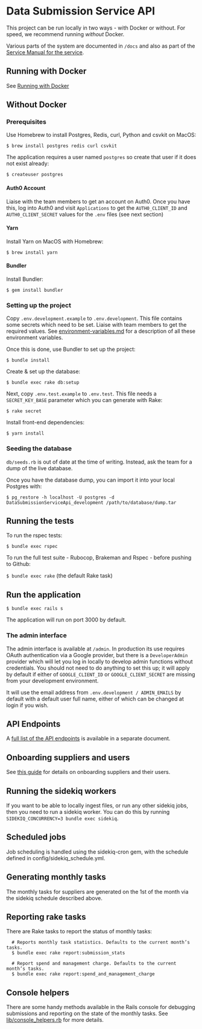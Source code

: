 # Data Submission Service API

This project can be run locally in two ways - with Docker or without. For
speed, we recommend running _without_ Docker.

Various parts of the system are documented in `/docs` and also as part of the
[Service Manual for the service](https://github.com/Crown-Commercial-Service/ReportMI-service-manual).

## Running with Docker

See [Running with Docker](docs/running-with-docker.md)

## Without Docker

### Prerequisites

Use Homebrew to install Postgres, Redis, curl, Python and csvkit on MacOS:

`$ brew install postgres redis curl csvkit`

The application requires a user named `postgres` so create that user if it does not exist already:

`$ createuser postgres`

#### Auth0 Account

Liaise with the team members to get an account on Auth0. Once you have this, log into Auth0 and visit `Applications` to get the `AUTH0_CLIENT_ID` and `AUTH0_CLIENT_SECRET` values for the `.env` files (see next section)

#### Yarn

Install Yarn on MacOS with Homebrew:

`$ brew install yarn`

#### Bundler

Install Bundler:

`$ gem install bundler`

### Setting up the project

Copy `.env.development.example` to `.env.development`. This file contains some
secrets which need to be set. Liaise with team members to get the required
values. See [environment-variables.md](/docs/environment-variables.md) for a
description of all these environment variables.

Once this is done, use Bundler to set up the project:

`$ bundle install`

Create & set up the database:

`$ bundle exec rake db:setup`

Next, copy `.env.test.example` to `.env.test`. This file needs a `SECRET_KEY_BASE` parameter which you can generate with Rake:

`$ rake secret`

Install front-end dependencies:

`$ yarn install`

### Seeding the database

`db/seeds.rb` is out of date at the time of writing. Instead, ask the team for a dump of the live database.

Once you have the database dump, you can import it into your local Postgres with:

`$ pg_restore -h localhost -U postgres -d DataSubmissionServiceApi_development /path/to/database/dump.tar`

## Running the tests

To run the rspec tests:

`$ bundle exec rspec`

To run the full test suite - Rubocop, Brakeman and Rspec - before pushing to Github:

`$ bundle exec rake` (the default Rake task)

## Run the application

`$ bundle exec rails s`

The application will run on port 3000 by default.

### The admin interface

The admin interface is available at `/admin`. In production its use requires
OAuth authentication via a Google provider, but there is a `DeveloperAdmin` provider
which will let you log in locally to develop admin functions without credentials. You
should not need to do anything to set this up; it will apply by default if either of
`GOOGLE_CLIENT_ID` or `GOOGLE_CLIENT_SECRET` are missing from your development environment.

It will use the email address from `.env.development / ADMIN_EMAILS` by default with a
default user full name, either of which can be changed at login if you wish.

## API Endpoints

A [full list of the API endpoints](endpoints.md) is available in a separate document.

## Onboarding suppliers and users

See [this guide](docs/onboarding-suppliers.md) for details on onboarding suppliers
and their users.

## Running the sidekiq workers

If you want to be able to locally ingest files, or run any other
sidekiq jobs, then you need to run a sidekiq worker. You can do this by running `SIDEKIQ_CONCURRENCY=3 bundle exec sidekiq`.

## Scheduled jobs

Job scheduling is handled using the sidekiq-cron gem, with the schedule
defined in config/sidekiq_schedule.yml.

## Generating monthly tasks

The monthly tasks for suppliers are generated on the 1st of the month via the
sidekiq schedule described above.

## Reporting rake tasks

There are Rake tasks to report the status of monthly tasks:

```
  # Reports monthly task statistics. Defaults to the current month’s tasks.
  $ bundle exec rake report:submission_stats

  # Report spend and management charge. Defaults to the current month’s tasks.
  $ bundle exec rake report:spend_and_management_charge
```

## Console helpers

There are some handy methods available in the Rails console for debugging
submissions and reporting on the state of the monthly tasks. See
[lib/console_helpers.rb](lib/console_helpers.rb) for more details.
